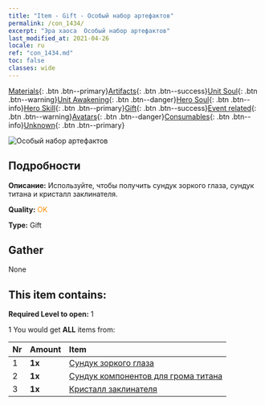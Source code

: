 ```yaml
---
title: "Item - Gift - Особый набор артефактов"
permalink: /con_1434/
excerpt: "Эра хаоса  Особый набор артефактов"
last_modified_at: 2021-04-26
locale: ru
ref: "con_1434.md"
toc: false
classes: wide
---
```

 [Materials](/ItemsRU/){: .btn .btn--primary}[Artifacts](/ItemsRU/Artifacts/){: .btn .btn--success}[Unit Soul](/ItemsRU/UnitSoul/){: .btn .btn--warning}[Unit Awakening](/ItemsRU/UnitAwakening/){: .btn .btn--danger}[Hero Soul](/ItemsRU/HeroSoul/){: .btn .btn--info}[Hero Skill](/ItemsRU/HeroSkill/){: .btn .btn--primary}[Gift](/ItemsRU/Gift/){: .btn .btn--success}[Event related](/ItemsRU/Events/){: .btn .btn--warning}[Avatars](/ItemsRU/Avatars/){: .btn .btn--danger}[Consumables](/ItemsRU/Consumables/){: .btn .btn--info}[Unknown](/ItemsRU/Unknown/){: .btn .btn--primary}

 ![Особый набор артефактов](/images/t/i_907048.png)

## Подробности
 **Описание:** Используйте, чтобы получить сундук зоркого глаза, сундук титана и кристалл заклинателя.

 **Quality:** <span style="color: #FF8C00">OK</span>

 **Type:** Gift

## Gather

  None

## This item contains:

 **Required Level to open:** 1

 1 You would get **ALL** items  from:

  | Nr | Amount |     Item    |
  |:---|:-------|:------------|
  | 1 |  **1x** | [Сундук зоркого глаза](/ItemsRU/con_1349/) |  | 
  | 2 |  **1x** | [Сундук компонентов для грома титана](/ItemsRU/con_1343/) |  | 
  | 3 |  **1x** | [Кристалл заклинателя](/ItemsRU/art_189/) |  | 
